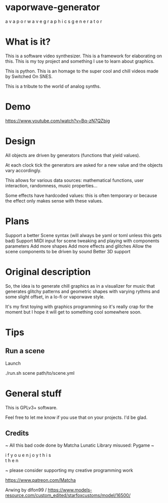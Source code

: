 # vaporwave-generator
a    v a p o r w a v e    g r a p h i c s            g e n e r a t o r 

# What is it?

This is a software video synthesizer.
This is a framework for elaborating on this.
This is my toy project and something I use to learn about graphics.

This is python.
This is an homage to the super cool and chill videos made by Switched On SNES.

This is a tribute to the world of analog synths.

# Demo

https://www.youtube.com/watch?v=Bq-zN7QZbig

# Design

All objects are driven by generators (functions that yield values).

At each clock tick the generators are asked for a new value and the objects
vary accordingly.

This allows for various data sources: mathematical functions, user interaction,
randomness, music properties...

Some effects have hardcoded values: this is often temporary or because the
effect only makes sense with these values.

# Plans

Support a better Scene syntax (will always be yaml or toml unless this gets bad)
Support MIDI input for scene tweaking and playing with components parameters
Add more shapes
Add more effects and glitches
Allow the scene components to be driven by sound
Better 3D support

# Original description

So, the idea is to generate chill graphics as in a visualizer for music that
generates glitchy patterns and geometric shapes with varying rythms and some
slight offset, in a lo-fi or vaporwave style.

It's my first toying with graphics programming so it's really crap for the
moment but I hope it will get to something cool somewhere soon.

# Tips
## Run a scene

Launch

./run.sh scene path/to/scene.yml



# General stuff

This is GPLv3+ software.

Feel free to let me know if you use that on your projects. I'd be glad.

## Credits

~ All this bad code done by Matcha Lunatic
Library misused: Pygame ~

i f   y o u  e n j o y    t h i s      
    t h e n

~ please consider supporting my creative programming work

https://www.patreon.com/Matcha

Arwing by dlfon99 / https://www.models-resource.com/custom_edited/starfoxcustoms/model/16500/


